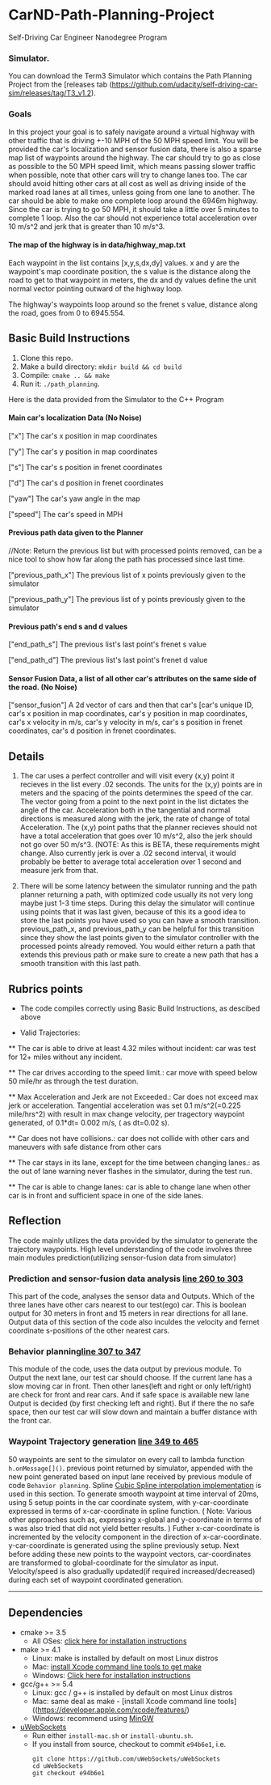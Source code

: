 # CarND-Path-Planning-Project
Self-Driving Car Engineer Nanodegree Program
   
### Simulator.
You can download the Term3 Simulator which contains the Path Planning Project from the [releases tab (https://github.com/udacity/self-driving-car-sim/releases/tag/T3_v1.2).

### Goals
In this project your goal is to safely navigate around a virtual highway with other traffic that is driving +-10 MPH of the 50 MPH speed limit. You will be provided the car's localization and sensor fusion data, there is also a sparse map list of waypoints around the highway. The car should try to go as close as possible to the 50 MPH speed limit, which means passing slower traffic when possible, note that other cars will try to change lanes too. The car should avoid hitting other cars at all cost as well as driving inside of the marked road lanes at all times, unless going from one lane to another. The car should be able to make one complete loop around the 6946m highway. Since the car is trying to go 50 MPH, it should take a little over 5 minutes to complete 1 loop. Also the car should not experience total acceleration over 10 m/s^2 and jerk that is greater than 10 m/s^3.

#### The map of the highway is in data/highway_map.txt
Each waypoint in the list contains  [x,y,s,dx,dy] values. x and y are the waypoint's map coordinate position, the s value is the distance along the road to get to that waypoint in meters, the dx and dy values define the unit normal vector pointing outward of the highway loop.

The highway's waypoints loop around so the frenet s value, distance along the road, goes from 0 to 6945.554.

## Basic Build Instructions

1. Clone this repo.
2. Make a build directory: `mkdir build && cd build`
3. Compile: `cmake .. && make`
4. Run it: `./path_planning`.

Here is the data provided from the Simulator to the C++ Program

#### Main car's localization Data (No Noise)

["x"] The car's x position in map coordinates

["y"] The car's y position in map coordinates

["s"] The car's s position in frenet coordinates

["d"] The car's d position in frenet coordinates

["yaw"] The car's yaw angle in the map

["speed"] The car's speed in MPH

#### Previous path data given to the Planner

//Note: Return the previous list but with processed points removed, can be a nice tool to show how far along
the path has processed since last time. 

["previous_path_x"] The previous list of x points previously given to the simulator

["previous_path_y"] The previous list of y points previously given to the simulator

#### Previous path's end s and d values 

["end_path_s"] The previous list's last point's frenet s value

["end_path_d"] The previous list's last point's frenet d value

#### Sensor Fusion Data, a list of all other car's attributes on the same side of the road. (No Noise)

["sensor_fusion"] A 2d vector of cars and then that car's [car's unique ID, car's x position in map coordinates, car's y position in map coordinates, car's x velocity in m/s, car's y velocity in m/s, car's s position in frenet coordinates, car's d position in frenet coordinates. 

## Details

1. The car uses a perfect controller and will visit every (x,y) point it recieves in the list every .02 seconds. The units for the (x,y) points are in meters and the spacing of the points determines the speed of the car. The vector going from a point to the next point in the list dictates the angle of the car. Acceleration both in the tangential and normal directions is measured along with the jerk, the rate of change of total Acceleration. The (x,y) point paths that the planner recieves should not have a total acceleration that goes over 10 m/s^2, also the jerk should not go over 50 m/s^3. (NOTE: As this is BETA, these requirements might change. Also currently jerk is over a .02 second interval, it would probably be better to average total acceleration over 1 second and measure jerk from that.

2. There will be some latency between the simulator running and the path planner returning a path, with optimized code usually its not very long maybe just 1-3 time steps. During this delay the simulator will continue using points that it was last given, because of this its a good idea to store the last points you have used so you can have a smooth transition. previous_path_x, and previous_path_y can be helpful for this transition since they show the last points given to the simulator controller with the processed points already removed. You would either return a path that extends this previous path or make sure to create a new path that has a smooth transition with this last path.



## Rubrics points

* The code compiles correctly using Basic Build Instructions, as descibed above

* Valid Trajectories: 

** The car is able to drive at least 4.32 miles without incident: car was test for 12+ miles without any incident.

** The car drives according to the speed limit.: car move with speed below 50 mile/hr as through the test duration.

** Max Acceleration and Jerk are not Exceeded.: Car does not exceed max jerk or acceleration. Tangential acceleration was set 0.1 m/s^2(=0.225 mile/hrs^2) with result in max change velocity, per tragectory waypoint generated, of 0.1*dt= 0.002 m/s, ( as dt=0.02 s). 

** Car does not have collisions.: car does not collide with other cars and maneuvers with safe distance from other cars

** The car stays in its lane, except for the time between changing lanes.: as the out of lane warning never flashes in the simulator, during the test run.

** The car is able to change lanes: car is able to change lane when other car is in front and sufficient space in one of the side lanes.


## Reflection

The code mainly utilizes the data provided by the simulator to generate the trajectory waypoints. High level understanding of the code involves three main modules prediction(utilizing sensor-fusion data from simulator)

### Prediction and sensor-fusion data analysis [line 260 to 303](./src/main.cpp#L260)
This part of the code, analyses the sensor data and Outputs. Which of the three lanes have other cars nearest to our test(ego) car. This is boolean output for 30 meters in front and 15 meters in rear directions for all lane. Output data of this section of the code also inculdes the velocity and fernet coordinate s-positions of the other nearest cars. 

### Behavior planning[line 307 to 347](./scr/main.cpp#L307)
This module of the code, uses the data output by previous module. To Output the next lane, our test car should choose. If the current lane has a slow moving car in front. Then other lanes(left and right or only left/right) are check for front and rear cars. And if safe space is available new lane Output is decided (by first checking left and right). But if there the no safe space, then our test car will slow down and maintain a buffer distance with the front car.

### Waypoint Trajectory generation [line 349 to 465](./scr/main.cpp#L349)
50 waypoints are sent to the simulator on every call to lambda function `h.onMessage[]()`. previous point returned by simulator, appended with the new point generated based on input lane received by previous module of code `Behavior planning`. 
Spline [Cubic Spline interpolation implementation](http://kluge.in-chemnitz.de/opensource/spline/)  is used in this section. To generate smooth waypoint at time interval of 20ms, using 5 setup points in the car coordinate system, with y-car-coordinate expressed in terms of x-car-coordinate in spline function.
( Note: Various other approaches such as, expressing x-global and y-coordinate in terms of s was also tried that did not yield better results.  )
Futher x-car-coordinate is incremented by the velocity component in the direction of x-car-coordinate. y-car-coordinate is generated using the spline previously setup. Next before adding these new points to the waypoint vectors, car-coordinates are transformed to global-coordinate for the simulator as input.
Velocity/speed is also gradually updated(if required increased/decreased) during each set of waypoint coordinated generation.


---

## Dependencies

* cmake >= 3.5
  * All OSes: [click here for installation instructions](https://cmake.org/install/)
* make >= 4.1
  * Linux: make is installed by default on most Linux distros
  * Mac: [install Xcode command line tools to get make](https://developer.apple.com/xcode/features/)
  * Windows: [Click here for installation instructions](http://gnuwin32.sourceforge.net/packages/make.htm)
* gcc/g++ >= 5.4
  * Linux: gcc / g++ is installed by default on most Linux distros
  * Mac: same deal as make - [install Xcode command line tools]((https://developer.apple.com/xcode/features/)
  * Windows: recommend using [MinGW](http://www.mingw.org/)
* [uWebSockets](https://github.com/uWebSockets/uWebSockets)
  * Run either `install-mac.sh` or `install-ubuntu.sh`.
  * If you install from source, checkout to commit `e94b6e1`, i.e.
    ```
    git clone https://github.com/uWebSockets/uWebSockets 
    cd uWebSockets
    git checkout e94b6e1
    ```
